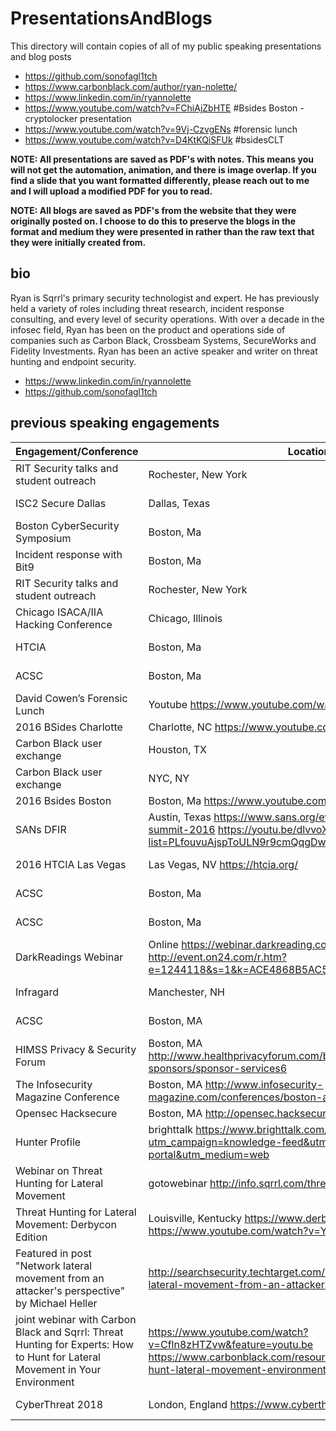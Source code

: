 # PresentationsAndBlogs
This directory will contain copies of all of my public speaking presentations and blog posts

- https://github.com/sonofagl1tch 
- https://www.carbonblack.com/author/ryan-nolette/
- https://www.linkedin.com/in/ryannolette
- https://www.youtube.com/watch?v=FChiAjZbHTE #Bsides Boston - cryptolocker presentation
- https://www.youtube.com/watch?v=9Vj-CzvgENs #forensic lunch
- https://www.youtube.com/watch?v=D4KtKQiSFUk #bsidesCLT


**NOTE: All presentations are saved as PDF's with notes. This means you will not get the automation, animation, and there is image overlap. If you find a slide that you want formatted differently, please reach out to me and I will upload a modified PDF for you to read.**

**NOTE: All blogs are saved as PDF's from the website that they were originally posted on. I choose to do this to preserve the blogs in the format and medium they were presented in rather than the raw text that they were initially created from.**


## bio
Ryan is Sqrrl's primary security technologist and expert. He has previously held a variety of roles including threat research, incident response consulting, and every level of security operations. With over a decade in the infosec field, Ryan has been on the product and operations side of companies such as Carbon Black, Crossbeam Systems, SecureWorks and Fidelity Investments. Ryan has been an active speaker and writer on threat hunting and endpoint security.
- https://www.linkedin.com/in/ryannolette 
- https://github.com/sonofagl1tch 

## previous speaking engagements
| Engagement/Conference | Location | Date  |
| ----------------------------------------- | --------------------- | ---------------- |
| RIT Security talks and student outreach | Rochester, New York | June 2014 |
| ISC2 Secure Dallas | Dallas, Texas | October 2014 |
|Boston CyberSecurity Symposium | Boston, Ma | December 2014 |
| Incident response with Bit9  | Boston, Ma | January 2014 | 
| RIT Security talks and student outreach | Rochester, New York | September 2015 | 
| Chicago ISACA/IIA Hacking Conference | Chicago, Illinois | October 2015 | 
| HTCIA | Boston, Ma | February 2016 | 
| ACSC  | Boston, Ma | January 2016 | 
| David Cowen’s Forensic Lunch | Youtube  https://www.youtube.com/watch?v=9Vj-CzvgENs  | March 2016 | 
| 2016 BSides Charlotte | Charlotte, NC https://www.youtube.com/watch?v=D4KtKQiSFUk  | May 2016 | 
| Carbon Black user exchange | Houston, TX | May 2016 | 
| Carbon Black user exchange | NYC, NY | May 2016 | 
| 2016 Bsides Boston | Boston, Ma https://www.youtube.com/watch?v=FChiAjZbHTE  | May 2016  | 
| SANs DFIR | Austin, Texas https://www.sans.org/event/digital-forensics-summit-2016 https://youtu.be/dlvvoXitrII?list=PLfouvuAjspToULN9r9cmQqgDwZzsqH05w | June 2016 | 
| 2016 HTCIA Las Vegas | Las Vegas, NV https://htcia.org/ | August 2016 | 
| ACSC  | Boston, Ma | August 2016 | 
| ACSC  | Boston, Ma | September 2016 | 
| DarkReadings Webinar | Online https://webinar.darkreading.com/2272  http://event.on24.com/r.htm?e=1244118&s=1&k=ACE4868B5AC5284E51BFC53F65E38926  | September 2016 | 
| Infragard | Manchester, NH | October 2016 |
| ACSC | Boston, MA | November 2016 |
| HIMSS Privacy & Security Forum | Boston, MA http://www.healthprivacyforum.com/boston/2016/sponsorship/for-sponsors/sponsor-services6 | Decemeber 2016 |
| The Infosecurity Magazine Conference | Boston, MA http://www.infosecurity-magazine.com/conferences/boston-agile-cybersecurity/ | December 2016 | 
| Opensec Hacksecure | Boston, MA http://opensec.hacksecure.org/ | May 2017
| Hunter Profile | brighttalk https://www.brighttalk.com/webcast/15393/257671?utm_campaign=knowledge-feed&utm_source=brighttalk-portal&utm_medium=web | May 2017
| Webinar on Threat Hunting for Lateral Movement | gotowebinar http://info.sqrrl.com/threat-hunting-lateral-movement | May 2017
| Threat Hunting for Lateral Movement: Derbycon Edition | Louisville, Kentucky https://www.derbycon.com/ https://www.youtube.com/watch?v=YFBHkRrARMI | September 2017
| Featured in post "Network lateral movement from an attacker's perspective" by Michael Heller | http://searchsecurity.techtarget.com/news/450427135/Network-lateral-movement-from-an-attackers-perspective | September 2017
| joint webinar with Carbon Black and Sqrrl: Threat Hunting for Experts: How to Hunt for Lateral Movement in Your Environment  | https://www.youtube.com/watch?v=Cfln8zHTZvw&feature=youtu.be https://www.carbonblack.com/resource/threat-hunting-experts-hunt-lateral-movement-environment/ | October 2017 |
|CyberThreat 2018 | London, England https://www.cyberthreat2018.com/ | Feburary 2018 |

